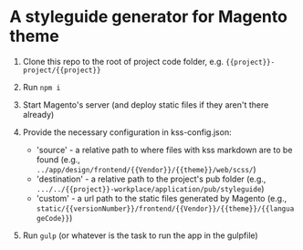 # A styleguide generator for Magento theme

1. Clone this repo to the root of project code folder, e.g. `{{project}}-project/{{project}}`

2. Run `npm i`

3. Start Magento's server (and deploy static files if they aren't there already)

4. Provide the necessary configuration in kss-config.json:
    - 'source' - a relative path to where files with kss markdown are to be found (e.g., `../app/design/frontend/{{Vendor}}/{{theme}}/web/scss/`)
    - 'destination' - a relative path to the project's pub folder (e.g., `.../../{{project}}-workplace/application/pub/styleguide`)
    - 'custom' - a url path to the static files generated by Magento (e.g., `static/{{versionNumber}}/frontend/{{Vendor}}/{{theme}}/{{languageCode}}`)

5. Run `gulp` (or whatever is the task to run the app in the gulpfile) 
